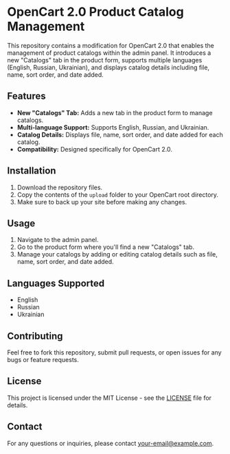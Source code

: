 # OpenCart 2.0 Product Catalog Management

This repository contains a modification for OpenCart 2.0 that enables the management of product catalogs within the admin panel. It introduces a new "Catalogs" tab in the product form, supports multiple languages (English, Russian, Ukrainian), and displays catalog details including file, name, sort order, and date added.

## Features

- **New "Catalogs" Tab:** Adds a new tab in the product form to manage catalogs.
- **Multi-language Support:** Supports English, Russian, and Ukrainian.
- **Catalog Details:** Displays file, name, sort order, and date added for each catalog.
- **Compatibility:** Designed specifically for OpenCart 2.0.

## Installation

1. Download the repository files.
2. Copy the contents of the `upload` folder to your OpenCart root directory.
3. Make sure to back up your site before making any changes.

## Usage

1. Navigate to the admin panel.
2. Go to the product form where you'll find a new "Catalogs" tab.
3. Manage your catalogs by adding or editing catalog details such as file, name, sort order, and date added.

## Languages Supported

- English
- Russian
- Ukrainian

## Contributing

Feel free to fork this repository, submit pull requests, or open issues for any bugs or feature requests.

## License

This project is licensed under the MIT License - see the [LICENSE](LICENSE) file for details.

## Contact

For any questions or inquiries, please contact [your-email@example.com](mailto:your-email@example.com).
